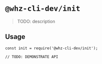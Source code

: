 # `@whz-cli-dev/init`

> TODO: description

## Usage

```
const init = require('@whz-cli-dev/init');

// TODO: DEMONSTRATE API
```
